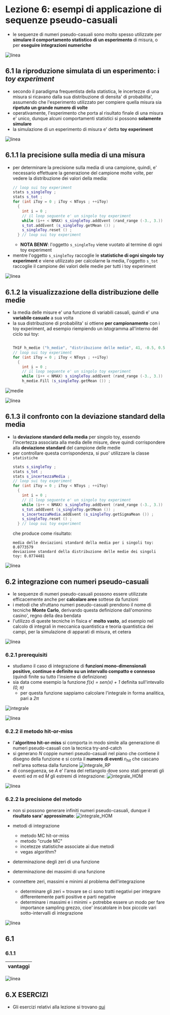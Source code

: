 # Lezione 6: esempi di applicazione di sequenze pseudo-casuali

  * le sequenze di numeri pseudo-casuali
    sono molto spesso utilizzate
    per **simulare il comportamento statistico di un esperimento** di misura,
    o per **eseguire integrazioni numeriche**

![linea](../immagini/linea.png)

## 6.1 la riproduzione simulata di un esperimento: i *toy experiment*

  * secondo il paradigma frequentista della statistica,
    le incertezze di una misura si ricavano dalla sua distribuzione di densita' di probabilita',
    assumendo che l'esperimento utilizzato per compiere quella misura
    sia **ripetuto un grande numero di volte**
  * operativamente, 
    l'esperimento che porta al risultato finale di una misura e' unico,
    dunque alcuni comportamenti statistici
    si possono **solamente simulare** 
  * la simulazione di un esperimento di misura e' detta **toy experiment**

![linea](../immagini/linea.png)

## 6.1.1 la precisione sulla media di una misura

  * per determinare la precisione sulla media di una campione,
    quindi,
    e' necessario effettuare la generazione del campione molte volte,
    per vedere la distribuzione dei valori della media:
    ```cpp
    // loop sui toy experiment
    stats s_singleToy ;
    stats s_tot ;
    for (int iToy = 0 ; iToy < NToys ; ++iToy)
      {
        int i = 0 ;
        // il loop seguente e' un singolo toy experiment
        while (i++ < NMAX) s_singleToy.addEvent (rand_range (-3., 3.)) ;
        s_tot.addEvent (s_singleToy.getMean ()) ;
        s_singleToy.reset () ;
      } // loop sui toy experiment
    ```
    * **NOTA BENW**: l'oggetto ```s_singleToy``` viene vuotato al termine di ogni toy experiment
  * mentre l'oggetto ```s_singleToy``` raccoglie le **statistiche di ogni singolo toy experiment**
    e viene utilizzato per calcolarne la media,
    l'oggetto ```s_tot``` raccoglie il campione dei valori delle medie 
    per tutti i toy experiment

![linea](../immagini/linea.png)

## 6.1.2 la visualizzazione della distribuzione delle medie

  * la media delle misure e' una funzione di variabili casuali,
    quindi e' una **variabile casuale** a sua volta
  * la sua distribuzione di probabilita' si ottiene **per campionamento** con i toy experiment,
    ad esempio riempiendo un istogramma all'interno del ciclo sui toy:
    ```cpp

    TH1F h_medie ("h_medie", "distribuzione delle medie", 41, -0.5, 0.5) ;
    // loop sui toy experiment
    for (int iToy = 0 ; iToy < NToys ; ++iToy)
      {
        int i = 0 ;
        // il loop seguente e' un singolo toy experiment
        while (i++ < NMAX) s_singleToy.addEvent (rand_range (-3., 3.)) ;
        h_medie.Fill (s_singleToy.getMean ()) ;
    ```
  ![medie](immagini/medie_toys.png)

![linea](../immagini/linea.png)

## 6.1.3 il confronto con la deviazione standard della media

  * la **deviazione standard della media** per singolo toy,
    essendo l'incertezza associata alla media delle misure,
    deve quindi corrispondere
    alla **deviazione standard** del campione delle medie
  * per controllare questa corrispondenza,
    si puo' utilizzare la classe ```statistiche```
    ```cpp
    stats s_singleToy ;
    stats s_tot ;
    stats s_incertezzaMedia ;
    // loop sui toy experiment
    for (int iToy = 0 ; iToy < NToys ; ++iToy)
      {
        int i = 0 ;
        // il loop seguente e' un singolo toy experiment
        while (i++ < NMAX) s_singleToy.addEvent (rand_range (-3., 3.)) ;
        s_tot.addEvent (s_singleToy.getMean ()) ;
        s_incertezzaMedia.addEvent (s_singleToy.getSigmaMean ()) ;
        s_singleToy.reset () ;
      } // loop sui toy experiment
    ```
    che produce come risultato:
    ```
    media delle deviazioni standard della media per i singoli toy: 0.0773579 
    deviazione standard della distribuzione delle medie dei singoli toy: 0.0774481 
    ```

![linea](../immagini/linea.png)

## 6.2 integrazione con numeri pseudo-casuali

  * le sequenze di numeri pseudo-casuali possono essere utilizzate efficacemente
    anche per **calcolare aree** sottese da funzioni
  * i metodi che sfruttano numeri pseudo-casuali prendono il nome di tecniche **Monte Carlo**,
    derivando questa definizione dall'omonimo casino',
    regno della dea bendata
  * l'utilizzo di queste tecniche in fisica e' **molto vasto**,
    ad esempio nel calcolo di integrali in meccanica quantistica e teoria quantistica dei campi,
    per la simulazione di apparati di misura, et cetera
    
![linea](../immagini/linea.png)

### 6.2.1 prerequisiti

  * studiamo il caso di integrazione di **funzioni mono-dimensionali positive, continue 
    e definite su un intervallo compatto e connesso**
    (quindi finite su tutto l'insieme di definizione)
  * sia data come esempio la funzione *f(x) = sen(x) + 1* definita sull'intevallo *(0, &pi;)*
    * per questa funzione sappiamo calcolare l'integrale in forma analitica,
      pari a *2&pi;*

  ![integrale](immagini/integrale.png)

![linea](../immagini/linea.png)

### 6.2.2 il metodo hit-or-miss

  * l'**algoritmo hit-or-miss** si comporta in modo simile alla generazione di numeri pseudo-casuali
    con la tecnica try-and-catch
  * si generano *N* coppie numeri pseudo-casuali nel piano che contiene il disegno della funzione
    e si conta il **numero di eventi** *n<sub>hit</sub>* che cascano nell'area sottesa dalla funzione 
  ![integrale_RP](immagini/integrale_random_points.png)
  * di conseguenza, se *A* e' l'area del rettangolo dove sono stati generati gli eventi 
    ed *m* ed *M* gli estremi di integrazione:
  ![integrale_HOM](immagini/integrale_HOM.png)

![linea](../immagini/linea.png)

### 6.2.2 la precisione del metodo

  * non si possono generare infiniti numeri pseudo-casuali, 
    dunque il **risultato sara' approssimato**:
  ![integrale_HOM](immagini/integrale_HOM_real.png)



- metodi di integrazione
  - metodo MC hit-or-miss
  - metodo "crude MC"
  - incetezze statistiche associate ai due metodi
  - vegas algorithm?
- determinazione degli zeri di una funzione
- determinazione dei massimi di una funzione

- connettere zeri, massimi e minimi al problema dell'integrazione
  - determinare gli zeri = trovare se ci sono tratti negativi per integrare differentemente parti positive
    e parti negative
  - determinare i massimi e i minimi = potrebbe essere un modo per fare importance sampling grezzo,
    cioe' inscatolare in box piccole vari sotto-intervalli di integrazione  

![linea](../immagini/linea.png)

## 6.1  

### 6.1.1 

  | vantaggi |
  | -------- |


![linea](../immagini/linea.png)

## 6.X ESERCIZI

  * Gli esercizi relativi alla lezione si trovano [qui](ESERCIZI.md)


